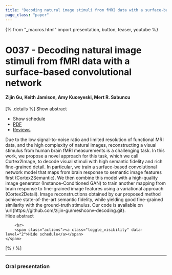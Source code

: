 ```yaml
---
title: "Decoding natural image stimuli from fMRI data with a surface-based convolutional network"
page_class: "paper"
---
```


{% from "_macros.html" import presentation, button, teaser, youtube %}

# O037 - Decoding natural image stimuli from fMRI data with a surface-based convolutional network

#### Zijin Gu, Keith Jamison, Amy Kuceyeski, Mert R. Sabuncu

[% .details %]
<a class="toggle_visibility" data-selector=".abstract" data-level="3">Show abstract</a>
- <a class="toggle_visibility" data-selector=".schedule" data-level="3">Show schedule</a>
- <a href="https://openreview.net/pdf?id=V5vvti2Y9PA">PDF</a>
- <a href="https://openreview.net/forum?id=V5vvti2Y9PA">Reviews</a>

<p>
    <span class="abstract">
        Due to the low signal-to-noise ratio and limited resolution of functional MRI data, and the high complexity of natural images, reconstructing a visual stimulus from human brain fMRI measurements is a challenging task. In this work, we propose a novel approach for this task, which we call Cortex2Image, to decode visual stimuli with high semantic fidelity and rich fine-grained detail. In particular, we train a surface-based convolutional network model that maps from brain response to semantic image features first (Cortex2Semantic).  We then combine this model with a high-quality image generator (Instance-Conditioned GAN) to train another mapping from brain response to fine-grained image features using a variational approach (Cortex2Detail). Image reconstructions obtained by our proposed method achieve state-of-the-art semantic fidelity, while yielding good fine-grained similarity with the ground-truth stimulus. Our code is available on \url{https://github.com/zijin-gu/meshconv-decoding.git}.
        <br>
        <span class="actions"><a class="toggle_visibility" data-level="2">Hide abstract</a></span>
    </span>
</p>

<p>
    <span class="schedule">
        
        <br>
        <span class="actions"><a class="toggle_visibility" data-level="2">Hide schedule</a></span>
    </span>
</p>
[% / %]

---


### Oral presentation
